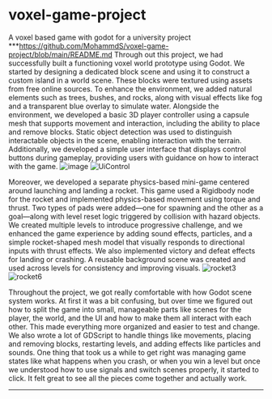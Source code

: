 # voxel-game-project
A voxel based game with godot for a university project 
***https://github.com/MohammdS/voxel-game-project/blob/main/README.md
Through out this project, we had successfully built a functioning voxel world prototype using Godot. We started by designing a dedicated block scene and using it to construct a custom island in a world scene. These blocks were textured using assets from free online sources. To enhance the environment, we added natural elements such as trees, bushes, and rocks, along with visual effects like fog and a transparent blue overlay to simulate water. Alongside the environment, we developed a basic 3D player controller using a capsule mesh that supports movement and interaction, including the ability to place and remove blocks. Static object detection was used to distinguish interactable objects in the scene, enabling interaction with the terrain.
Additionally, we developed a simple user interface that displays control buttons during gameplay, providing users with guidance on how to interact with the game.
![image](https://github.com/user-attachments/assets/abea5f7c-d998-442d-9ad8-eedb9bee0776)
![UiControl](https://github.com/user-attachments/assets/ac17ba1b-4b69-426d-b99f-a371ba0af538)

Moreover, we developed a separate physics-based mini-game centered around launching and landing a rocket. This game used a Rigidbody node for the rocket and implemented physics-based movement using torque and thrust. Two types of pads were added—one for spawning and the other as a goal—along with level reset logic triggered by collision with hazard objects. We created multiple levels to introduce progressive challenge, and we enhanced the game experience by adding sound effects, particles, and a simple rocket-shaped mesh model that visually responds to directional inputs with thrust effects. We also implemented victory and defeat effects for landing or crashing. A reusable background scene was created and used across levels for consistency and improving visuals.
![rocket3](https://github.com/user-attachments/assets/d7c8ba0a-b07b-4502-8941-ac118a658919)
![rocket6](https://github.com/user-attachments/assets/5b734490-f7d2-41d3-a6ab-360a8c3046ce)

Throughout the project, we got really comfortable with how Godot scene system works. At first it was a bit confusing, but over time we figured out how to split the game into small, manageable parts like scenes for the player, the world, and the UI and how to make them all interact with each other. This made everything more organized and easier to test and change. We also wrote a lot of GDScript to handle things like movements, placing and removing blocks, restarting levels, and adding effects like particles and sounds. One thing that took us a while to get right was managing game states like what happens when you crash, or when you win a level but once we understood how to use signals and switch scenes properly, it started to click. It felt great to see all the pieces come together and actually work.
***
